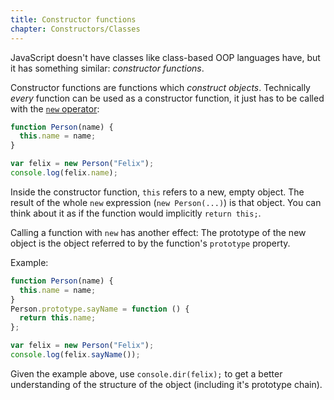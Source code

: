 ```yaml
---
title: Constructor functions
chapter: Constructors/Classes
---
```


JavaScript doesn't have classes like class-based OOP languages have, but it has
something similar: _constructor functions_.

Constructor functions are functions which _construct objects_. Technically
_every_ function can be used as a constructor function, it just has to be
called with the [`new` operator][new]:

```javascript
function Person(name) {
  this.name = name;
}

var felix = new Person("Felix");
console.log(felix.name);
```

Inside the constructor function, `this` refers to a new, empty object. The
result of the whole `new` expression (`new Person(...)`) is that object. You can
think about it as if the function would implicitly `return this;`.

Calling a function with `new` has another effect: The prototype of the new object
is the object referred to by the function's `prototype` property.

Example:

```javascript
function Person(name) {
  this.name = name;
}
Person.prototype.sayName = function () {
  return this.name;
};

var felix = new Person("Felix");
console.log(felix.sayName());
```

Given the example above, use `console.dir(felix);` to get a better understanding
of the structure of the object (including it's prototype chain).

[new]: https://developer.mozilla.org/en-US/docs/Web/JavaScript/Reference/Operators/new
